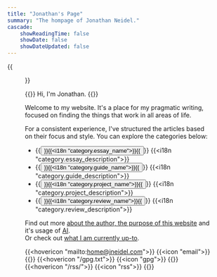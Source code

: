 ```yaml
---
title: "Jonathan's Page"
summary: "The hompage of Jonathan Neidel."
cascade:
    showReadingTime: false
    showDate: false
    showDateUpdated: false
---
```


{{<figure caption="_Me._" clearClass="true" class="sm:h-3/6 sm:max-w-72 sm:float-right sm:pl-6 my-0" alt="Profile picture of Jonathan Neidel" src="img/profile-picture.jpg">}}

{{<lead>}}
Hi, I'm Jonathan.
{{</lead>}}

Welcome to my website.
It's a place for my pragmatic writing, focused on finding the things that work in
all areas of life.

For a consistent experience, I've structured the articles based on their focus
and style.
You can explore the categories below:

- {{<button href="essay">}}{{<i18n "category.essay_name">}}{{</button>}} {{<i18n "category.essay_description">}}
- {{<button href="guide">}}{{<i18n "category.guide_name">}}{{</button>}} {{<i18n "category.guide_description">}}
- {{<button href="project">}}{{<i18n "category.project_name">}}{{</button>}} {{<i18n "category.project_description">}}
- {{<button href="review">}}{{<i18n "category.review_name">}}{{</button>}} {{<i18n "category.review_description">}}

Find out more [about the author, the purpose of this website](about) and
it's usage of [AI](ai).
<br>
Or check out [what I am currently up-to](now).

{{<hovericon "mailto:home@jneidel.com">}}
    {{<icon "email">}}
{{</hovericon>}}
{{<hovericon "/gpg.txt">}}
    {{<icon "gpg">}}
{{</hovericon>}}
{{<hovericon "/rss/">}}
    {{<icon "rss">}}
{{</hovericon>}}
